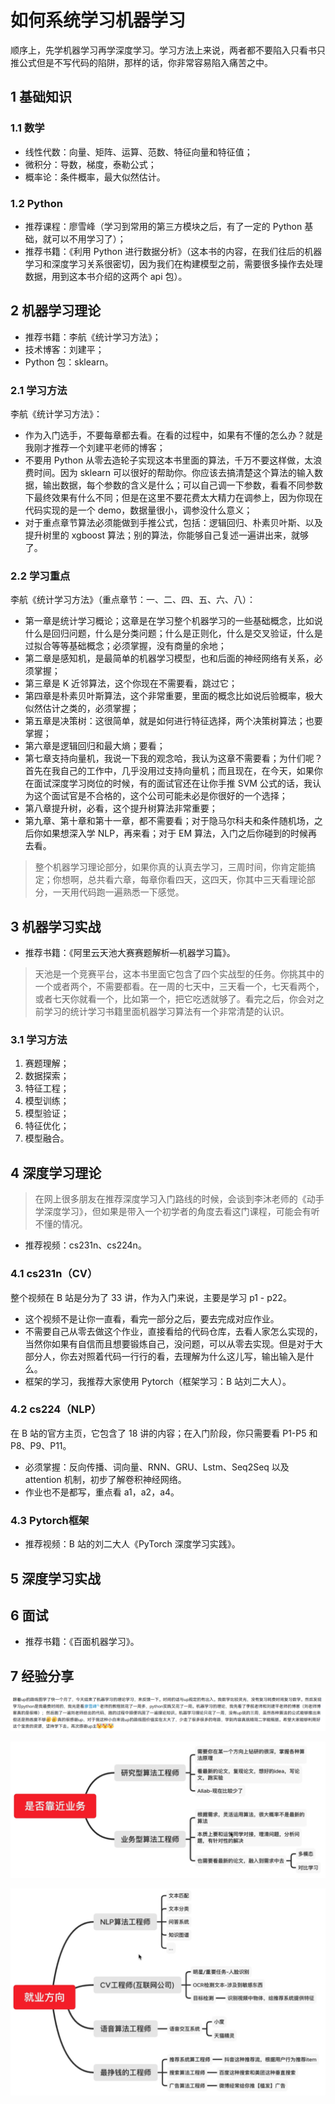 # 如何系统学习机器学习

顺序上，先学机器学习再学深度学习。学习方法上来说，两者都不要陷入只看书只推公式但是不写代码的陷阱，那样的话，你非常容易陷入痛苦之中。

## 1  基础知识

### 1.1  数学

- 线性代数：向量、矩阵、运算、范数、特征向量和特征值；
- 微积分：导数，梯度，泰勒公式；
- 概率论：条件概率，最大似然估计。

### 1.2  Python

- 推荐课程：廖雪峰（学习到常用的第三方模块之后，有了一定的 Python 基础，就可以不用学习了）；
- 推荐书籍：《利用 Python 进行数据分析》（这本书的内容，在我们往后的机器学习和深度学习关系很密切，因为我们在构建模型之前，需要很多操作去处理数据，用到这本书介绍的这两个 api 包）。

## 2  机器学习理论

- 推荐书籍：李航《统计学习方法》；
- 技术博客：刘建平；
- Python 包：sklearn。

### 2.1  学习方法

李航《统计学习方法》：

- 作为入门选手，不要每章都去看。在看的过程中，如果有不懂的怎么办？就是我刚才推荐一个刘建平老师的博客；
- 不要用 Python 从零去造轮子实现这本书里面的算法，千万不要这样做，太浪费时间。因为 sklearn 可以很好的帮助你。你应该去搞清楚这个算法的输入数据，输出数据，每个参数的含义是什么；可以自己调一下参数，看看不同参数下最终效果有什么不同；但是在这里不要花费太大精力在调参上，因为你现在代码实现的是一个 demo，数据量很小，调参没什么意义；
- 对于重点章节算法必须能做到手推公式，包括：逻辑回归、朴素贝叶斯、以及提升树里的 xgboost 算法；别的算法，你能够自己复述一遍讲出来，就够了。

### 2.2  学习重点

李航《统计学习方法》（重点章节：一、二、四、五、六、八）：

- 第一章是统计学习概论；这章是在学习整个机器学习的一些基础概念，比如说什么是回归问题，什么是分类问题；什么是正则化，什么是交叉验证，什么是过拟合等等基础概念；必须掌握，没有商量的余地；
- 第二章是感知机，是最简单的机器学习模型，也和后面的神经网络有关系，必须掌握；
- 第三章是 K 近邻算法，这个你现在不需要看，跳过它；
- 第四章是朴素贝叶斯算法，这个非常重要，里面的概念比如说后验概率，极大似然估计之类的，必须掌握；
- 第五章是决策树：这很简单，就是如何进行特征选择，两个决策树算法；也要掌握；
- 第六章是逻辑回归和最大熵；要看；
- 第七章支持向量机，我说一下我的观念哈，我认为这章不需要看；为什们呢？首先在我自己的工作中，几乎没用过支持向量机；而且现在，在今天，如果你在面试深度学习岗位的时候，有的面试官还在让你手推 SVM 公式的话，我认为这个面试官是不合格的，这个公司可能未必是你很好的一个选择；
- 第八章提升树，必看，这个提升树算法非常重要；
- 第九章、第十章和第十一章，都不需要看；对于隐马尔科夫和条件随机场，之后你如果想深入学 NLP，再来看；对于 EM 算法，入门之后你碰到的时候再去看。

> 整个机器学习理论部分，如果你真的认真去学习，三周时间，你肯定能搞定；你想啊，总共看六章，每章你看四天，这四天，你其中三天看理论部分，一天用代码跑一遍熟悉一下感觉。

## 3  机器学习实战

- 推荐书籍：《阿里云天池大赛赛题解析—机器学习篇》。

> 天池是一个竞赛平台，这本书里面它包含了四个实战型的任务。你挑其中的一个或者两个，不需要都看。在一周的七天中，三天看一个，七天看两个，或者七天你就看一个，比如第一个，把它吃透就够了。看完之后，你会对之前学习的统计学习书籍里面机器学习算法有一个非常清楚的认识。

### 3.1  学习方法

1. 赛题理解；
2. 数据探索；
3. 特征工程；
4. 模型训练；
5. 模型验证；
6. 特征优化；
7. 模型融合。

## 4  深度学习理论

> 在网上很多朋友在推荐深度学习入门路线的时候，会谈到李沐老师的《动手学深度学习》，但如果是带入一个初学者的角度去看这门课程，可能会有听不懂的情况。

- 推荐视频：cs231n、cs224n。

### 4.1  cs231n（CV）

整个视频在 B 站是分为了 33 讲，作为入门来说，主要是学习 p1 - p22。

- 这个视频不是让你一直看，看完一部分之后，要去完成对应作业。
- 不需要自己从零去做这个作业，直接看给的代码仓库，去看人家怎么实现的，当然你如果有自信而且想要锻炼自己，没问题，可以从零去实现。但是对于大部分人，你去对照着代码一行行的看，去理解为什么这儿写，输出输入是什么。
- 框架的学习，我推荐大家使用 Pytorch（框架学习：B 站刘二大人）。

### 4.2  cs224（NLP）

在 B 站的官方主页，它包含了 18 讲的内容；在入门阶段，你只需要看 P1-P5 和 P8、P9、P11。

- 必须掌握：反向传播、词向量、RNN、GRU、Lstm、Seq2Seq 以及 attention 机制，初步了解卷积神经网络。
- 作业也不是都写，重点看 a1，a2，a4。

### 4.3  Pytorch框架

- 推荐视频：B 站的刘二大人《PyTorch 深度学习实践》。

## 5  深度学习实战

## 6  面试

- 推荐书籍：《百面机器学习》。

## 7  经验分享

![image-20230902205759546](./images/image-20230902205759546.png)

![算法工程师岗位分类](./images/算法工程师岗位分类.png)

![AI算法就业方向](./images/AI算法就业方向.png)